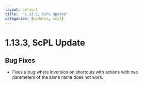 ```yaml
---
layout: default
title:  "1.13.3, ScPL Update"
categories: [updates, scpl]
---
```


# 1.13.3, ScPL Update

## Bug Fixes

- Fixes a bug where inversion on shortcuts with actions with two parameters of the same name does not work.
